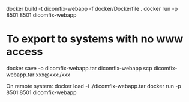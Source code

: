 docker build -t dicomfix-webapp -f docker/Dockerfile .
docker run -p 8501:8501 dicomfix-webapp

# To export to systems with no www access
docker save -o dicomfix-webapp.tar dicomfix-webapp
scp dicomfix-webapp.tar xxx@xxx:/xxx


On remote system:
docker load -i ./dicomfix-webapp.tar
docker run -p 8501:8501 dicomfix-webapp